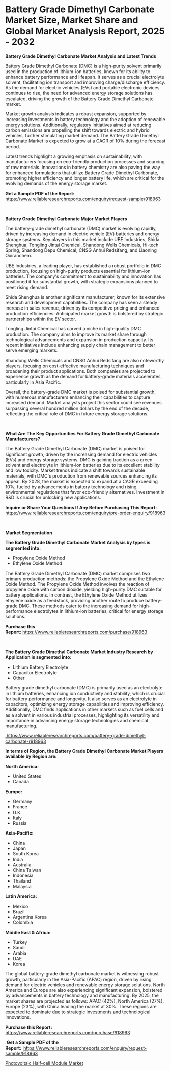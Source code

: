 <p><h1>Battery Grade Dimethyl Carbonate Market Size, Market Share and Global Market Analysis Report, 2025 - 2032</h1></p><p><strong>Battery Grade Dimethyl Carbonate Market Analysis and Latest Trends</strong></p>
<p><p>Battery Grade Dimethyl Carbonate (DMC) is a high-purity solvent primarily used in the production of lithium-ion batteries, known for its ability to enhance battery performance and lifespan. It serves as a crucial electrolyte solvent, facilitating ion transport and improving charge/discharge efficiency. As the demand for electric vehicles (EVs) and portable electronic devices continues to rise, the need for advanced energy storage solutions has escalated, driving the growth of the Battery Grade Dimethyl Carbonate market.</p><p>Market growth analysis indicates a robust expansion, supported by increasing investments in battery technology and the adoption of renewable energy solutions. Additionally, regulatory initiatives aimed at reducing carbon emissions are propelling the shift towards electric and hybrid vehicles, further stimulating market demand. The Battery Grade Dimethyl Carbonate Market is expected to grow at a CAGR of 10% during the forecast period. </p><p>Latest trends highlight a growing emphasis on sustainability, with manufacturers focusing on eco-friendly production processes and sourcing of raw materials. Innovations in battery chemistry are also paving the way for enhanced formulations that utilize Battery Grade Dimethyl Carbonate, promoting higher efficiency and longer battery life, which are critical for the evolving demands of the energy storage market.</p></p>
<p><strong>Get a Sample PDF of the Report:&nbsp;</strong> <a href="https://www.reliableresearchreports.com/enquiry/request-sample/918963?utm_campaign=3325&utm_medium=2&utm_source=Github&utm_content=ia&utm_term=02042025&utm_id=battery-grade-dimethyl-carbonate">https://www.reliableresearchreports.com/enquiry/request-sample/918963</a></p>
<p>&nbsp;</p>
<p><strong>Battery Grade Dimethyl Carbonate Major Market Players</strong></p>
<p><p>The battery-grade dimethyl carbonate (DMC) market is evolving rapidly, driven by increasing demand in electric vehicle (EV) batteries and energy storage systems. Key players in this market include UBE Industries, Shida Shenghua, Tongling Jintai Chemical, Shandong Wells Chemicals, Hi-tech Spring, Shandong Depu Chemical, CNSG Anhui Redsifang, and Liaoning Oxiranchem.</p><p>UBE Industries, a leading player, has established a robust portfolio in DMC production, focusing on high-purity products essential for lithium-ion batteries. The company's commitment to sustainability and innovation has positioned it for substantial growth, with strategic expansions planned to meet rising demand.</p><p>Shida Shenghua is another significant manufacturer, known for its extensive research and development capabilities. The company has seen a steady increase in sales revenue, driven by its competitive pricing and enhanced production efficiencies. Anticipated market growth is bolstered by strategic partnerships within the EV sector.</p><p>Tongling Jintai Chemical has carved a niche in high-quality DMC production. The company aims to improve its market share through technological advancements and expansion in production capacity. Its recent initiatives include enhancing supply chain management to better serve emerging markets.</p><p>Shandong Wells Chemicals and CNSG Anhui Redsifang are also noteworthy players, focusing on cost-effective manufacturing techniques and broadening their product applications. Both companies are projected to experience growth as the demand for battery-grade materials accelerates, particularly in Asia Pacific.</p><p>Overall, the battery-grade DMC market is poised for substantial growth, with numerous manufacturers enhancing their capabilities to capture increased demand. Market analysts project this sector could see revenues surpassing several hundred million dollars by the end of the decade, reflecting the critical role of DMC in future energy storage solutions.</p></p>
<p>&nbsp;</p>
<p><strong>What Are The Key Opportunities For Battery Grade Dimethyl Carbonate Manufacturers?</strong></p>
<p><p>The Battery Grade Dimethyl Carbonate (DMC) market is poised for significant growth, driven by the increasing demand for electric vehicles (EVs) and energy storage systems. DMC is gaining traction as a green solvent and electrolyte in lithium-ion batteries due to its excellent stability and low toxicity. Market trends indicate a shift towards sustainable materials, with DMC's production from renewable sources enhancing its appeal. By 2028, the market is expected to expand at a CAGR exceeding 10%, fueled by advancements in battery technology and rising environmental regulations that favor eco-friendly alternatives. Investment in R&D is crucial for unlocking new applications.</p></p>
<p><strong>Inquire or Share Your Questions If Any Before Purchasing This Report:</strong> <a href="https://www.reliableresearchreports.com/enquiry/pre-order-enquiry/918963?utm_campaign=3325&utm_medium=2&utm_source=Github&utm_content=ia&utm_term=02042025&utm_id=battery-grade-dimethyl-carbonate">https://www.reliableresearchreports.com/enquiry/pre-order-enquiry/918963</a></p>
<p>&nbsp;</p>
<p><strong>Market Segmentation</strong></p>
<p><strong>The Battery Grade Dimethyl Carbonate Market Analysis by types is segmented into:</strong></p>
<p><ul><li>Propylene Oxide Method</li><li>Ethylene Oxide Method</li></ul></p>
<p><p>The Battery Grade Dimethyl Carbonate (DMC) market comprises two primary production methods: the Propylene Oxide Method and the Ethylene Oxide Method. The Propylene Oxide Method involves the reaction of propylene oxide with carbon dioxide, yielding high-purity DMC suitable for battery applications. In contrast, the Ethylene Oxide Method utilizes ethylene oxide as a feedstock, providing another route to produce battery-grade DMC. These methods cater to the increasing demand for high-performance electrolytes in lithium-ion batteries, critical for energy storage solutions.</p></p>
<p><strong>Purchase this Report:&nbsp;</strong><a href="https://www.reliableresearchreports.com/purchase/918963?utm_campaign=3325&utm_medium=2&utm_source=Github&utm_content=ia&utm_term=02042025&utm_id=battery-grade-dimethyl-carbonate">https://www.reliableresearchreports.com/purchase/918963</a></p>
<p>&nbsp;</p>
<p><strong>The Battery Grade Dimethyl Carbonate Market Industry Research by Application is segmented into:</strong></p>
<p><ul><li>Lithium Battery Electrolyte</li><li>Capacitor Electrolyte</li><li>Other</li></ul></p>
<p><p>Battery grade dimethyl carbonate (DMC) is primarily used as an electrolyte in lithium batteries, enhancing ion conductivity and stability, which is crucial for battery performance and longevity. It also serves as an electrolyte in capacitors, optimizing energy storage capabilities and improving efficiency. Additionally, DMC finds applications in other markets such as fuel cells and as a solvent in various industrial processes, highlighting its versatility and importance in advancing energy storage technologies and chemical manufacturing.</p></p>
<p><a href="https://www.reliableresearchreports.com/battery-grade-dimethyl-carbonate-r918963?utm_campaign=3325&utm_medium=2&utm_source=Github&utm_content=ia&utm_term=02042025&utm_id=battery-grade-dimethyl-carbonate">&nbsp;https://www.reliableresearchreports.com/battery-grade-dimethyl-carbonate-r918963</a></p>
<p><strong>In terms of Region, the Battery Grade Dimethyl Carbonate Market Players available by Region are:</strong></p>
<p>
    <p> <strong> North America: </strong>
        <ul>
            <li>United States</li>
            <li>Canada</li>
        </ul>
        </p> 
    <p> <strong> Europe: </strong>
        <ul>
            <li>Germany</li>
            <li>France</li>
            <li>U.K.</li>
            <li>Italy</li>
            <li>Russia</li>
        </ul>
        </p> 
    <p> <strong> Asia-Pacific: </strong>
        <ul>
            <li>China</li>
            <li>Japan</li>
            <li>South Korea</li>
            <li>India</li>
            <li>Australia</li>
            <li>China Taiwan</li>
            <li>Indonesia</li>
            <li>Thailand</li>
            <li>Malaysia</li>
        </ul>
        </p> 
    <p> <strong> Latin America: </strong>
        <ul>
            <li>Mexico</li>
            <li>Brazil</li>
            <li>Argentina Korea</li>
            <li>Colombia</li>
        </ul>
        </p> 
    <p> <strong> Middle East & Africa: </strong>
        <ul>
            <li>Turkey</li>
            <li>Saudi</li>
            <li>Arabia</li>
            <li>UAE</li>
            <li>Korea</li>
        </ul>
    </p>
    </p>
<p><p>The global battery-grade dimethyl carbonate market is witnessing robust growth, particularly in the Asia-Pacific (APAC) region, driven by rising demand for electric vehicles and renewable energy storage solutions. North America and Europe are also experiencing significant expansion, bolstered by advancements in battery technology and manufacturing. By 2025, the market shares are projected as follows: APAC (42%), North America (27%), Europe (23%), with China leading the market at 30%. These regions are expected to dominate due to strategic investments and technological innovations.</p></p>
<p><strong>Purchase this Report: </strong><a href="https://www.reliableresearchreports.com/purchase/918963?utm_campaign=3325&utm_medium=2&utm_source=Github&utm_content=ia&utm_term=02042025&utm_id=battery-grade-dimethyl-carbonate">https://www.reliableresearchreports.com/purchase/918963</a></p>
<p>&nbsp;<strong>Get a Sample PDF of the Report:&nbsp;&nbsp;</strong><a href="https://www.reliableresearchreports.com/enquiry/request-sample/918963?utm_campaign=3325&utm_medium=2&utm_source=Github&utm_content=ia&utm_term=02042025&utm_id=battery-grade-dimethyl-carbonate">https://www.reliableresearchreports.com/enquiry/request-sample/918963</a></p>
<p><strong></strong></p>
<p><p><a href="https://github.com/anggigpps/Market-Research-Report-List-1/blob/main/photovoltaic-half-cell-module-market.md?utm_campaign=3325&utm_medium=2&utm_source=Github&utm_content=ia&utm_term=02042025&utm_id=battery-grade-dimethyl-carbonate">Photovoltaic Half-cell Module Market</a></p></p>